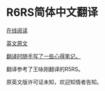 # R6RS简体中文翻译

[在线阅读](https://r6rs.mrliu.org)

[英文原文](https://www.r6rs.org/final/r6rs.pdf)

[翻译时随手写了一些心得笔记。](https://r6rs.mrliu.org/r6rs-translation-experience/)

翻译参考了王咏刚翻译的R5RS。

原英文版许可证未知，欢迎知情者告知。
